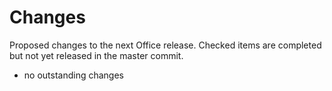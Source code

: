 # Changes

Proposed changes to the next Office release. Checked items are completed but not yet released in the master commit.

- no outstanding changes